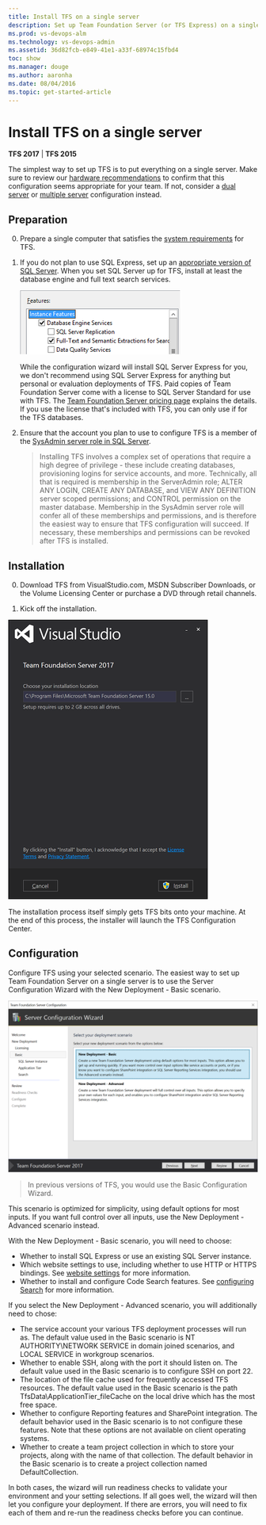 ```yaml
---
title: Install TFS on a single server
description: Set up Team Foundation Server (or TFS Express) on a single server using the basic configuration wizard
ms.prod: vs-devops-alm
ms.technology: vs-devops-admin
ms.assetid: 36d82fcb-e849-41e1-a33f-68974c15fbd4
toc: show
ms.manager: douge
ms.author: aaronha
ms.date: 08/04/2016
ms.topic: get-started-article
---
```


# Install TFS on a single server

**TFS 2017** | **TFS 2015**

The simplest way to set up TFS is to put everything on a single server. 
Make sure to review our [hardware recommendations](../requirements.md#hardware-recommendations)
to confirm that this configuration seems appropriate for your team. If not, 
consider a [dual server](dual-server.md) or [multiple server](multiple-server.md)
configuration instead.

## Preparation

0. Prepare a single computer that satisfies the 
[system requirements](../requirements.md) for TFS. 

0. If you do not plan to use SQL Express, set up an
[appropriate version of SQL Server](../requirements.md#sql-server).
When you set SQL Server up for TFS, install at least the database
engine and full text search services.

	![SQL_SERVER_FEATURES](_shared/_img/sql-features.png)

	While the configuration wizard will install SQL Server Express for
	you, we don't recommend using SQL Server Express for anything but
	personal or evaluation deployments of TFS. Paid copies of Team Foundation
	Server come with a license to SQL Server Standard for use with TFS.
	The [Team Foundation Server pricing page](https://www.visualstudio.com/team-services/tfs-pricing) 
	explains the details. If you use the license that's included with TFS, 
	you can only use if for the TFS databases.

0. Ensure that the account you plan to use to configure TFS is a member of 
the [SysAdmin server role in SQL Server](https://msdn.microsoft.com/en-us/library/ms188659.aspx). 

	> Installing TFS involves a complex set of operations that require a high degree of privilege - these include creating databases, 
	> provisioning logins for service accounts, and more. Technically, all that is required is membership in the ServerAdmin role; 
	> ALTER ANY LOGIN, CREATE ANY DATABASE, and VIEW ANY DEFINITION server scoped permissions; and CONTROL permission on the master 
	> database. Membership in the SysAdmin server role will confer all of these memberships and permissions,
	> and is therefore the easiest way to ensure that TFS configuration will succeed. If necessary, these memberships and permissions 
	> can be revoked after TFS is installed.  

## Installation

0. Download TFS from VisualStudio.com, MSDN Subscriber Downloads,
or the Volume Licensing Center or purchase a DVD through retail channels.

0. Kick off the installation.

![TFS_INSTALLER](_shared/_img/installer.png)

The installation process itself simply gets TFS bits onto your machine. 
At the end of this process, the installer will launch the TFS 
Configuration Center. 

## Configuration

Configure TFS using your selected scenario. The easiest way to set up 
Team Foundation Server on a single server is to use the Server 
Configuration Wizard with the New Deployment - Basic scenario. 

![TFS_SERVER_CONFIGURATION_NEW_DEPLOYMENT_BASIC](_shared/_img/new-deployment-basic.png)

> In previous versions of TFS, you would use the Basic Configuration
> Wizard.

This scenario is optimized for simplicity, using default options for 
most inputs. If you want full control over all inputs, use the New 
Deployment - Advanced scenario instead. 

With the New Deployment - Basic scenario, you will need to choose:

- Whether to install SQL Express or use an existing SQL Server instance.
- Which website settings to use, including whether to use HTTP or HTTPS
bindings. See [website settings](../../security/websitesettings.md) for more 
information.
- Whether to install and configure Code Search features. See
[configuring Search](../../search/code/administration.md#config-tfs) 
for more information.

If you select the New Deployment - Advanced scenario, you will additionally need
to chose:

- The service account your various TFS deployment processes will run as.
The default value used in the Basic scenario is NT AUTHORITY\NETWORK SERVICE
in domain joined scenarios, and LOCAL SERVICE in workgroup scenarios.
- Whether to enable SSH, along with the port it should listen on. The
default value used in the Basic scenario is to configure SSH on port 22.
- The location of the file cache used for frequently accessed TFS
resources. The default value used in the Basic scenario is the path
TfsData\ApplicationTier\_fileCache on the local drive which has the most
free space.
- Whether to configure Reporting features and SharePoint integration.
The default behavior used in the Basic scenario is to not configure
these features. Note that these options are not available on client 
operating systems.
- Whether to create a team project collection in which to store your
projects, along with the name of that collection. The default behavior
in the Basic scenario is to create a project collection named
DefaultCollection.

In both cases, the wizard will run readiness checks to validate your
environment and your setting selections. If all goes well, the wizard
will then let you configure your deployment. If there are errors, you
will need to fix each of them and re-run the readiness checks before
you can continue.